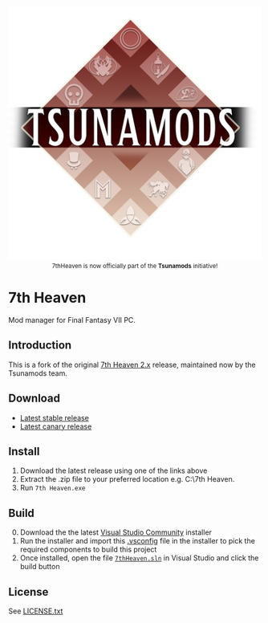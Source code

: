<div align="center">
  <img src="https://github.com/tsunamods-codes/7th-Heaven/blob/master/.logo/tsunamods.png" alt="">
  <br><small>7thHeaven is now officially part of the <strong>Tsunamods</strong> initiative!</small>
</div>

# 7th Heaven

Mod manager for Final Fantasy VII PC.

## Introduction

This is a fork of the original [7th Heaven 2.x](https://github.com/unab0mb/7h) release, maintained now by the Tsunamods team.

## Download

- [Latest stable release](https://github.com/tsunamods-codes/7th-Heaven/releases/latest)
- [Latest canary release](https://github.com/tsunamods-codes/7th-Heaven/releases/tag/canary)

## Install

1. Download the latest release using one of the links above
2. Extract the .zip file to your preferred location e.g. C:\7th Heaven.
3. Run `7th Heaven.exe`

## Build

0. Download the the latest [Visual Studio Community](https://visualstudio.microsoft.com/vs/community/) installer
1. Run the installer and import this [.vsconfig](.vsconfig) file in the installer to pick the required components to build this project
2. Once installed, open the file [`7thHeaven.sln`](7thHeaven.sln) in Visual Studio and click the build button

## License

See [LICENSE.txt](LICENSE.txt)
